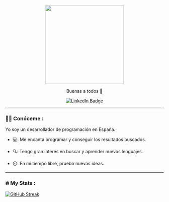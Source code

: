 <!--
**JohanAcaro/JohanAcaro** is a ✨ _special_ ✨ repository because its `README.md` (this file) appears on your GitHub profile.

Here are some ideas to get you started:

- 🔭 I’m currently working on ...
- 🌱 I’m currently learning ...
- 👯 I’m looking to collaborate on ...
- 🤔 I’m looking for help with ...
- 💬 Ask me about ...
- 📫 How to reach me: ...
- 😄 Pronouns: ...
- ⚡ Fun fact: ...
-->
<div id="header" align="center">
  <img src="https://media.giphy.com/media/qgQUggAC3Pfv687qPC/giphy.gif" width="250"/>
  <p>Buenas a todos 👋</p>
</div>
<div id="badges" align="center">
  <a href="https://www.linkedin.com/in/johan-estiben-acaro-masache-9395a5226/">
    <img src="https://img.shields.io/badge/LinkedIn-blue?style=for-the-badge&logo=linkedin&logoColor=white" alt="LinkedIn Badge"/>
  </a>
</div>

---

### :man_technologist: Conóceme :
Yo soy un desarrollador de programación en España.
- 💻: Me encanta programar y conseguir los resultados buscados.

- 🔍: Tengo gran interés en buscar y aprender nuevos lenguajes.

- ⏲️: En mi tiempo libre, pruebo nuevas ideas.

---

### :fire: My Stats :
[![GitHub Streak](http://github-readme-streak-stats.herokuapp.com?user=your-github-username&theme=dark&background=000000)](https://git.io/streak-stats)
